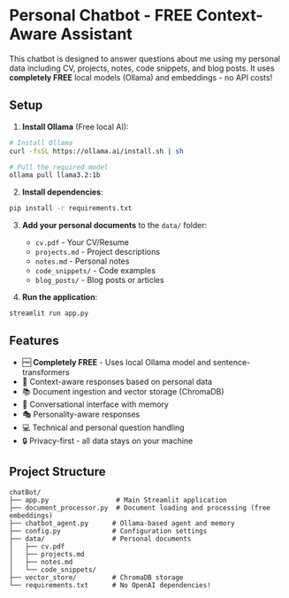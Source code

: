 # Personal Chatbot - FREE Context-Aware Assistant

This chatbot is designed to answer questions about me using my personal data including CV, projects, notes, code snippets, and blog posts. It uses **completely FREE** local models (Ollama) and embeddings - no API costs!

## Setup

1. **Install Ollama** (Free local AI):
```bash
# Install Ollama
curl -fsSL https://ollama.ai/install.sh | sh

# Pull the required model
ollama pull llama3.2:1b
```

2. **Install dependencies**:
```bash
pip install -r requirements.txt
```

3. **Add your personal documents** to the `data/` folder:
   - `cv.pdf` - Your CV/Resume
   - `projects.md` - Project descriptions
   - `notes.md` - Personal notes
   - `code_snippets/` - Code examples
   - `blog_posts/` - Blog posts or articles

4. **Run the application**:
```bash
streamlit run app.py
```

## Features

- 🆓 **Completely FREE** - Uses local Ollama model and sentence-transformers
- 🧠 Context-aware responses based on personal data
- 📚 Document ingestion and vector storage (ChromaDB)
- 💬 Conversational interface with memory
- 🎭 Personality-aware responses
- 💻 Technical and personal question handling
- 🔒 Privacy-first - all data stays on your machine

## Project Structure

```
chatBot/
├── app.py                 # Main Streamlit application
├── document_processor.py  # Document loading and processing (free embeddings)
├── chatbot_agent.py      # Ollama-based agent and memory
├── config.py             # Configuration settings
├── data/                 # Personal documents
│   ├── cv.pdf
│   ├── projects.md
│   ├── notes.md
│   └── code_snippets/
├── vector_store/         # ChromaDB storage
└── requirements.txt      # No OpenAI dependencies!
```
